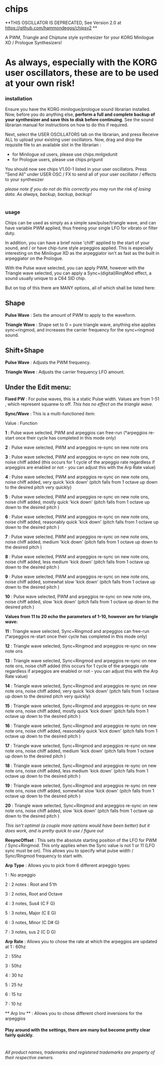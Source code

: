 # chips	

**THIS OSCILLATOR IS DEPRECATED, See Version 2.0 at https://github.com/hammondeggs/chipsv2 **


A PWM, Triangle and Chiptune style synthesizer for your KORG Minilogue XD / Prologue Synthesizers!

# As always, especially with the KORG user oscillators, these are to be used at your own risk!

### installation

Ensure you have the KORG minilogue/prologue sound librarian installed. Now, before you do anything else, **perform a full and complete backup of your synthesizer and save this to disk before continuing**. See the sound librarian manual for instructions on how to do this if required.

Next, select the USER OSCILLATORS tab on the librarian, and press Receive ALL to upload your existing user oscillators. Now, drag and drop the requisite file to an available slot in the librarian :
 - for Minilogue xd users, please use chips.mnlgxdunit
 - for Prologue users, please use chips.prlgunit

You should now see chips V1.00-1 listed in your user oscillators. Press "Send All" under USER OSC / FX to send all of your user oscillator / effects to your synthesizer

*please note if you do not do this correctly you may run the risk of losing data. As always, backup, backup, backup!*

#
### usage

Chips can be used as simply as a simple saw/pulse/triangle wave, and can have variable PWM applied, thus freeing your single LFO for vibrato or filter duty.

In addition, you can have a brief noise 'chiff' applied to the start of your sound, and / or have chip-tune style arpeggios applied. This is especially interesting on the Minilogue XD as the arpeggiator isn't as fast as the built in arpeggiator on the Prologue.

With the Pulse wave selected, you can apply PWM, however with the Triangle wave selected, you can apply a Sync+(digital)RingMod effect, a sound usually unique to a C64 SID chip.

But on top of this there are MANY options, all of which shall be listed here:

## Shape
**Pulse Wave** : Sets the amount of PWM to apply to the waveform. 

**Triangle Wave** : Shape set to 0 = pure triangle wave, anything else applies sync+ringmod, and increases the carrier frequency for the sync+ringmod sound.

## Shift+Shape
**Pulse Wave** : Adjusts the PWM frequency. 

**Triangle Wave** : Adjusts the carrier frequency LFO amount.

## Under the Edit menu:

**Fixed PW** : For pulse waves, this is a static Pulse width. Values are from 1-51 , which represent squarew to off. *This has no effect on the triangle wave.*

**Sync/Wave** : This is a multi-functioned item:

Value : Function

**1** : Pulse wave selected, PWM and arpeggios can free-run (*arpeggios re-start once their cycle has completed in this mode only)

**2** : Pulse wave selected, PWM and arpeggios re-sync on new note ons

**3** : Pulse wave selected, PWM and arpeggios re-sync on new note ons, noise chiff added (this occurs for 1 cycle of the arpeggio rate regardless if arpeggios are enabled or not - you can adjust this with the Arp Rate value)

**4** : Pulse wave selected, PWM and arpeggios re-sync on new note ons, noise chiff added, very quick 'kick down' (pitch falls from 1 octave up down to the desired pitch very quickly)

**5** : Pulse wave selected, PWM and arpeggios re-sync on new note ons, noise chiff added, mostly quick 'kick down' (pitch falls from 1 octave up down to the desired pitch )

**6** : Pulse wave selected, PWM and arpeggios re-sync on new note ons, noise chiff added, reasonably quick 'kick down' (pitch falls from 1 octave up down to the desired pitch )

**7** : Pulse wave selected, PWM and arpeggios re-sync on new note ons, noise chiff added, medium 'kick down' (pitch falls from 1 octave up down to the desired pitch )

**8** : Pulse wave selected, PWM and arpeggios re-sync on new note ons, noise chiff added, less medium 'kick down' (pitch falls from 1 octave up down to the desired pitch )

**9** : Pulse wave selected, PWM and arpeggios re-sync on new note ons, noise chiff added, somewhat slow 'kick down' (pitch falls from 1 octave up down to the desired pitch )

**10** : Pulse wave selected, PWM and arpeggios re-sync on new note ons, noise chiff added, slow 'kick down' (pitch falls from 1 octave up down to the desired pitch )

**Values from 11 to 20 echo the parameters of 1-10, however are for triangle wave:**


**11** : Triangle wave selected, Sync+Ringmod and arpeggios can free-run  (*arpeggios re-start once their cycle has completed in this mode only)

**12** : Triangle wave selected, Sync+Ringmod and arpeggios re-sync on new note ons

**13** : Triangle wave selected, Sync+Ringmod and arpeggios re-sync on new note ons, noise chiff added (this occurs for 1 cycle of the arpeggio rate regardless if arpeggios are enabled or not - you can adjust this with the Arp Rate value)

**14** : Triangle wave selected, Sync+Ringmod and arpeggios re-sync on new note ons, noise chiff added, very quick 'kick down' (pitch falls from 1 octave up down to the desired pitch very quickly)

**15** : Triangle wave selected, Sync+Ringmod and arpeggios re-sync on new note ons, noise chiff added, mostly quick 'kick down' (pitch falls from 1 octave up down to the desired pitch )

**16** : Triangle wave selected, Sync+Ringmod and arpeggios re-sync on new note ons, noise chiff added, reasonably quick 'kick down' (pitch falls from 1 octave up down to the desired pitch )

**17** : Triangle wave selected, Sync+Ringmod and arpeggios re-sync on new note ons, noise chiff added, medium 'kick down' (pitch falls from 1 octave up down to the desired pitch )

**18** : Triangle wave selected, Sync+Ringmod and arpeggios re-sync on new note ons, noise chiff added, less medium 'kick down' (pitch falls from 1 octave up down to the desired pitch )

**19** : Triangle wave selected, Sync+Ringmod and arpeggios re-sync on new note ons, noise chiff added, somewhat slow 'kick down' (pitch falls from 1 octave up down to the desired pitch )

**20** : Triangle wave selected, Sync+Ringmod and arpeggios re-sync on new note ons, noise chiff added, slow 'kick down' (pitch falls from 1 octave up down to the desired pitch )

*This isn't optimal (a couple more options would have been better) but it does work, and is pretty quick to use / figure out*

**ResyncOffset** : This sets the absolute starting position of the LFO for PWM / Sync+Ringmod. This only applies when the Sync value is not 1 or 11 (LFO sync must be on). This allows you to specify what pulse width / Sync/Ringmod frequency to start with.

**Arp Type** : Allows you to pick from 6 different arpeggio types:

1 : No arpeggio

2 : 2 notes : Root and 5'th

3 : 2 notes, Root and Octave

4 : 3 notes, Sus4 (C F G)

5 : 3 notes, Major (C E G)

6 : 3 notes, Minor (C D# G)

7 : 3 notes, sus 2 (C D G)

**Arp Rate** : Allows you to chose the rate at which the arpeggios are updated at
1 : 60hz

2 : 55hz

3 : 50hz

4 : 30 hz

5 : 25 hz

6 : 15 hz

7 : 10 hz

** Arp Inv ** : Allows you to chose different chord inversions for the arpeggios

#### Play around with the settings, there are many but become pretty clear fairly quickly.



#

 *All product names, trademarks and registered trademarks are property of their respective owners.*
